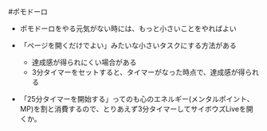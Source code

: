 
#ポモドーロ
- ポモドーロをやる元気がない時には、もっと小さいことをやればよい
- 「ページを開くだけでよい」みたいな小さいタスクにする方法がある
    - 達成感が得られにくい場合がある
    - 3分タイマーをセットすると、タイマーがなった時点で、達成感が得られる


- 「25分タイマーを開始する」ってのも心のエネルギー(メンタルポイント、MP)を割と消費するので、とりあえず3分タイマーしてサイボウズLiveを開くか。
